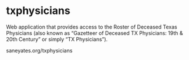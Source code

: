 # txphysicians
Web application that provides access to the Roster of Deceased Texas Physicians (also known as “Gazetteer of Deceased TX Physicians: 19th &amp; 20th Century” or simply “TX Physicians”). 

saneyates.org/txphysicians
